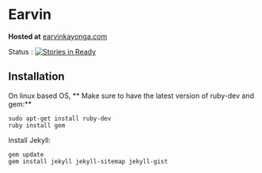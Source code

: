 # Earvin

**Hosted at**
[earvinkayonga.com](http://earvinkayonga.com)

Status :
[![Stories in Ready](https://badge.waffle.io/EarvinKayonga/earvin.svg?label=ready&title=Ready)](http://waffle.io/EarvinKayonga/earvin)

## Installation

On linux based OS,
** Make sure to have the latest version of ruby-dev and gem:**
```
sudo apt-get install ruby-dev
ruby install gem
```

Install Jekyll:
```
gem update
gem install jekyll jekyll-sitemap jekyll-gist
```
